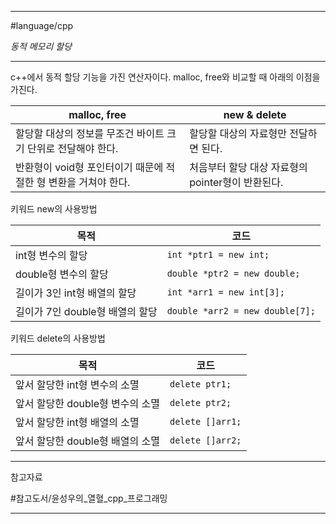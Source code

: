 
---

#language/cpp 

*동적 메모리 할당*

---

c++에서 동적 할당 기능을 가진 연산자이다. malloc, free와 비교할 때 아래의 이점을 가진다.

| malloc, free                                                    | new & delete                                      |
| --------------------------------------------------------------- | ------------------------------------------------- |
| 할당할 대상의 정보를 무조건 바이트 크기 단위로 전달해야 한다.   | 할당할 대상의 자료형만 전달하면 된다.             |
| 반환형이 void형 포인터이기 때문에 적절한 형 변환을 거쳐야 한다. | 처음부터 할당 대상 자료형의 pointer형이 반환된다. |

키워드 new의 사용방법

| 목적                            | 코드                            |
| ------------------------------- | ------------------------------- |
| int형 변수의 할당               | `int *ptr1 = new int;`          |
| double형 변수의 할당            | `double *ptr2 = new double;`    |
| 길이가 3인 int형 배열의 할당    | `int *arr1 = new int[3];`       |
| 길이가 7인 double형 배열의 할당 | `double *arr2 = new double[7];` |

키워드 delete의 사용방법

| 목적                             | 코드             |
| -------------------------------- | ---------------- |
| 앞서 할당한 int형 변수의 소멸    | `delete ptr1;`   |
| 앞서 할당한 double형 변수의 소멸 | `delete ptr2;`   |
| 앞서 할당한 int형 배열의 소멸    | `delete []arr1;` |
| 앞서 할당한 double형 배열의 소멸 | `delete []arr2;` |

---

참고자료

#참고도서/윤성우의_열혈_cpp_프로그래밍

---